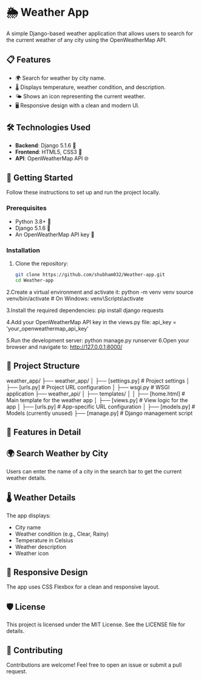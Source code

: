 # 🌦️ Weather App

A simple Django-based weather application that allows users to search for the current weather of any city using the OpenWeatherMap API.

## 📋 Features

- 🌍 Search for weather by city name.
- 🌡️ Displays temperature, weather condition, and description.
- 🌤️ Shows an icon representing the current weather.
- 🖥️ Responsive design with a clean and modern UI.

## 🛠️ Technologies Used

- **Backend**: Django 5.1.6 🐍
- **Frontend**: HTML5, CSS3 🎨
- **API**: OpenWeatherMap API 🌐

## 🚀 Getting Started

Follow these instructions to set up and run the project locally.

### Prerequisites

- Python 3.8+ 🐍
- Django 5.1.6 🐍
- An OpenWeatherMap API key 🔑

### Installation

1. Clone the repository:
   ```bash
   git clone https://github.com/shubham032/Weather-app.git
   cd Weather-app

2.Create a virtual environment and activate it:
   python -m venv venv
   source venv/bin/activate  # On Windows: venv\Scripts\activate
   
3.Install the required dependencies:
   pip install django requests
   
4.Add your OpenWeatherMap API key in the views.py file:
   api_key = 'your_openweathermap_api_key'
   
5.Run the development server:
   python manage.py runserver
6.Open your browser and navigate to:
  http://127.0.0.1:8000/
## 📂 Project Structure
weather_app/
├── weather_app/
│   ├── [settings.py]      # Project settings
│   ├── [urls.py]           # Project URL configuration
│   ├── wsgi.py           # WSGI application
├── weather_api/
│   ├── templates/
│   │   ├── [home.html]     # Main template for the weather app
│   ├── [views.py]          # View logic for the app
│   ├── [urls.py]           # App-specific URL configuration
│   ├── [models.py]         # Models (currently unused)
├── [manage.py]             # Django management script

## 🌟 Features in Detail
## 🌍 Search Weather by City
Users can enter the name of a city in the search bar to get the current weather details.

## 🌡️ Weather Details
The app displays:

- City name
- Weather condition (e.g., Clear, Rainy)
- Temperature in Celsius
- Weather description
- Weather icon
## 🎨 Responsive Design
The app uses CSS Flexbox for a clean and responsive layout.
## 🛡️ License
This project is licensed under the MIT License. See the LICENSE file for details.

## 🤝 Contributing
Contributions are welcome! Feel free to open an issue or submit a pull request.

